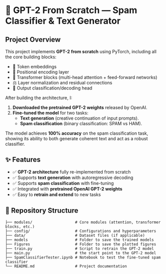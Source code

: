 # 📌 GPT-2 From Scratch — Spam Classifier & Text Generator  

##  Project Overview  
This project implements **GPT-2 from scratch** using PyTorch, including all the core building blocks:  
- 🧩 Token embeddings  
- 📐 Positional encoding layer  
- 🔄 Transformer blocks (multi-head attention + feed-forward networks)  
- ⚖️ Layer normalization and residual connections  
- 📝 Output classification/decoding head  

After building the architecture, I:  
1. **Downloaded the pretrained GPT-2 weights** released by OpenAI.  
2. **Fine-tuned the model** for two tasks:  
   - **Text generation** (creative continuation of input prompts).  
   - **Spam classification** (binary classification: SPAM vs HAM).  

The model achieves **100% accuracy** on the spam classification task, showing its ability to both generate coherent text and act as a robust classifier.  

## ✨ Features  

- ✅ **GPT-2 architecture** fully re-implemented from scratch  
- ✅ Supports **text generation** with autoregressive decoding  
- ✅ Supports **spam classification** with fine-tuning  
- ✅ Integrated with **pretrained OpenAI GPT-2 weights**  
- ✅ Easy to **retrain and extend** to new tasks  

## 📂 Repository Structure  

```plaintext
├── modules/                   # Core modules (attention, transformer blocks, etc.)  
├── config/                    # Configurations and hyperparameters  
├── data/                      # Dataset files (if applicable)  
├── models                     # Folder to save the trained models 
├── Figures                    # Folder to save the plotted figures 
├── train.py                   # Script to retrain the GPT-2 model 
├── main.py                    # the start point to the GPT-2 model  
├── SpamClassifierTester.ipynb # Notebook to test the fine-tuned spam classifier  
└── README.md                  # Project documentation  
